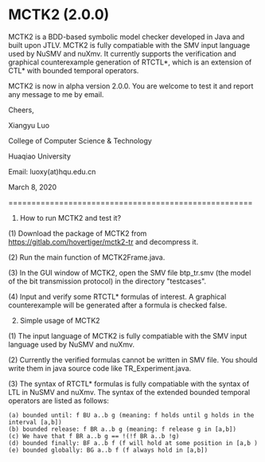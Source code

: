 # MCTK2 (2.0.0)
MCTK2 is a BDD-based symbolic model checker developed in Java and built upon JTLV. MCTK2 is fully compatiable with the SMV input language used by NuSMV and nuXmv. It currently supports the verification and graphical counterexample generation of RTCTL*, which is an extension of CTL* with bounded temporal operators.

MCTK2 is now in alpha version 2.0.0. You are welcome to test it and report any message to me by email.

Cheers,

Xiangyu Luo

College of Computer Science & Technology

Huaqiao University

Email: luoxy(at)hqu.edu.cn

March 8, 2020

=====================================================
1. How to run MCTK2 and test it?

(1) Download the package of MCTK2 from https://gitlab.com/hovertiger/mctk2-tr and decompress it.

(2) Run the main function of MCTK2Frame.java.

(3) In the GUI window of MCTK2, open the SMV file btp_tr.smv (the model of the bit transmission protocol) in the directory "testcases".
 
(4) Input and verify some RTCTL* formulas of interest. A graphical counterexample will be generated after a formula is checked false.

2. Simple usage of MCTK2

(1) The input language of MCTK2 is fully compatiable with the SMV input language used by NuSMV and nuXmv.

(2) Currently the verified formulas cannot be written in SMV file. You should write them in java source code like TR_Experiment.java. 

(3) The syntax of RTCTL* formulas is fully compatiable with the syntax of LTL in NuSMV and nuXmv. The syntax of the extended bounded temporal operators are listed as follows: 

	(a) bounded until: f BU a..b g (meaning: f holds until g holds in the interval [a,b])
	(b) bounded release: f BR a..b g (meaning: f release g in [a,b])
	(c) We have that f BR a..b g == !(!f BR a..b !g)
	(d) bounded finally: BF a..b f (f will hold at some position in [a,b )
	(e) bounded globally: BG a..b f (f always hold in [a,b])

